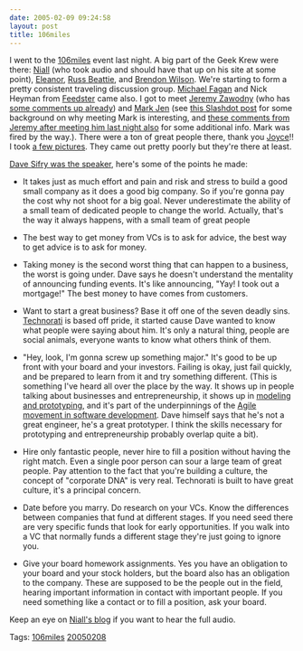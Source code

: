 ```yaml
---
date: 2005-02-09 09:24:58
layout: post
title: 106miles
---
```


I went to the [106miles](http://www.106miles.org/) event last night. A big part of the Geek Krew were there: [Niall](http://www.niallkennedy.com/blog/) (who took audio and should have that up on his site at some point), [Eleanor](http://www.ellementk.com), [Russ Beattie](http://www.russellbeattie.com/notebook/), and [Brendon Wilson](http://www.brendonwilson.com/). We're starting to form a pretty consistent traveling discussion group. [Michael Fagan](http://www.faganfinder.com/me/) and Nick Heyman from [Feedster](http://www.feedster.com) came also. I got to meet [Jeremy Zawodny](http://jeremy.zawodny.com/blog/) (who has [some comments up already](http://jeremy.zawodny.com/blog/archives/004156.html)) and [Mark Jen](http://99zeros.blogspot.com/) (see [this Slashdot post](http://slashdot.org/article.pl?sid=05/02/09/1418233) for some background on why meeting Mark is interesting, and [these comments from Jeremy after meeting him last night also](http://jeremy.zawodny.com/blog/archives/004157.html) for some additional info. Mark was fired by the way.). There were a ton of great people there, thank you [Joyce](http://troutgirl.blogspot.com/)!! I took [a few pictures](http://www.flickr.com/photos/miker/sets/113756/). They came out pretty poorly but they're there at least.





[Dave Sifry was the speaker](http://www.sifry.com/alerts/archives/000283.html), here's some of the points he made:







  * It takes just as much effort and pain and risk and stress to build a good small company as it does a good big company. So if you're gonna pay the cost why not shoot for a big goal. Never underestimate the ability of a small team of dedicated people to change the world. Actually, that's the way it always happens, with a small team of great people


  * The best way to get money from VCs is to ask for advice, the best way to get advice is to ask for money.


  * Taking money is the second worst thing that can happen to a business, the worst is going under. Dave says he doesn't understand the mentality of announcing funding events.  It's like announcing, "Yay! I took out a mortgage!" The best money to have comes from customers.


  * Want to start a great business?  Base it off one of the seven deadly sins. [Technorati](http://www.technorati.com) is based off pride, it started cause Dave wanted to know what people were saying about him. It's only a natural thing, people are social animals, everyone wants to know what others think of them.


  * "Hey, look, I'm gonna screw up something major." It's good to be up front with your board and your investors. Failing is okay, just fail quickly, and be prepared to learn from it and try something different. (This is something I've heard all over the place by the way. It shows up in people talking about businesses and entrepreneurship, it shows up in [modeling and prototyping](http://eyepopping.manilasites.com/stories/storyReader$62), and it's part of the underpinnings of the [Agile movement in software development](http://www.agilemanifesto.org/principles.html). Dave himself says that he's not a great engineer, he's a great prototyper. I think the skills necessary for prototyping and entrepreneurship probably overlap quite a bit).


  * Hire only fantastic people, never hire to fill a position without having the right match. Even a single poor person can sour a large team of great people. Pay attention to the fact that you're building a culture, the concept of "corporate DNA" is very real. Technorati is built to have great culture, it's a principal concern.


  * Date before you marry. Do research on your VCs. Know the differences between companies that fund at different stages. If you need seed there are very specific funds that look for early opportunities. If you walk into a VC that normally funds a different stage they're just going to ignore you.


  * Give your board homework assignments. Yes you have an obligation to your board and your stock holders, but the board also has an obligation to the company. These are supposed to be the people out in the field, hearing important information in contact with important people. If you need something like a contact or to fill a position, ask your board.




Keep an eye on [Niall's blog](http://www.niallkennedy.com/blog) if you want to hear the full audio.





Tags: [106miles](http://technorati.com/tag/106miles) [20050208](http://technorati.com/tag/20050208)
